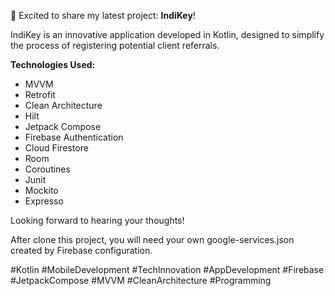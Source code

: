 ​🚀 Excited to share my latest project: **IndiKey**!

IndiKey is an innovative application developed in Kotlin, designed to simplify the process of registering potential client referrals.

**Technologies Used:**
- MVVM
- Retrofit
- Clean Architecture
- Hilt
- Jetpack Compose
- Firebase Authentication
- Cloud Firestore
- Room
- Coroutines
- Junit
- Mockito
- Expresso

Looking forward to hearing your thoughts! 

After clone this project, you will need your own google-services.json created by Firebase configuration.

#Kotlin #MobileDevelopment #TechInnovation #AppDevelopment #Firebase #JetpackCompose #MVVM #CleanArchitecture #Programming
